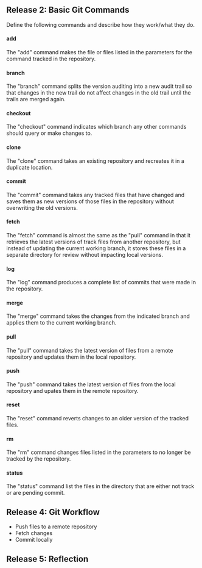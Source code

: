 ## Release 2: Basic Git Commands
Define the following commands and describe how they work/what they do.  


#### add
<!-- Your defnition here -->
The "add" command makes the file or files listed in the parameters for the command tracked in the repository.

#### branch
<!-- Your defnition here -->
The "branch" command splits the version auditing into a new audit trail so that changes in the new trail do not affect changes in the old trail until the trails are merged again.

#### checkout
<!-- Your defnition here -->
The "checkout" command indicates which branch any other commands should query or make changes to.

#### clone
<!-- Your defnition here -->
The "clone" command takes an existing repository and recreates it in a duplicate location.

#### commit
<!-- Your defnition here -->
The "commit" command takes any tracked files that have changed and saves them as new versions of those files in the repository without overwriting the old versions.

#### fetch
<!-- Your defnition here -->
The "fetch" command is almost the same as the "pull" command in that it retrieves the latest versions of track files from another repository, but instead of updating the current working branch, it stores these files in a separate directory for review without impacting local versions.

#### log
<!-- Your defnition here -->
The "log" command produces a complete list of commits that were made in the repository.

#### merge
<!-- Your defnition here -->
The "merge" command takes the changes from the indicated branch and applies them to the current working branch.

#### pull
<!-- Your defnition here -->
The "pull" command takes the latest version of files from a remote repository and updates them in the local repository.

#### push
<!-- Your defnition here -->
The "push" command takes the latest version of files from the local repository and upates them in the remote repository.

#### reset
<!-- Your defnition here -->
The "reset" command reverts changes to an older version of the tracked files.

#### rm
<!-- Your defnition here --> 
The "rm" command changes files listed in the parameters to no longer be tracked by the repository.

#### status
<!-- Your defnition here --> 
The "status" command list the files in the directory that are either not track or are pending commit.


## Release 4: Git Workflow

- Push files to a remote repository
- Fetch changes
- Commit locally

## Release 5: Reflection